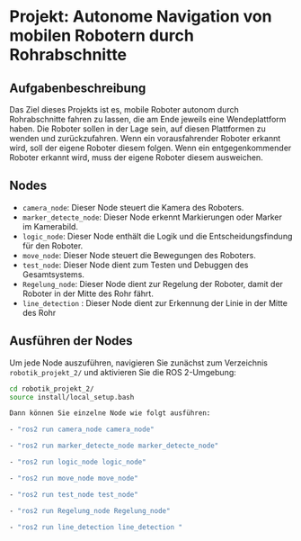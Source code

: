 # Projekt: Autonome Navigation von mobilen Robotern durch Rohrabschnitte

## Aufgabenbeschreibung

Das Ziel dieses Projekts ist es, mobile Roboter autonom durch Rohrabschnitte fahren zu lassen, die am Ende jeweils eine Wendeplattform haben.
Die Roboter sollen in der Lage sein, auf diesen Plattformen zu wenden und zurückzufahren. Wenn ein vorausfahrender Roboter erkannt wird, soll der eigene Roboter diesem folgen. 
Wenn ein entgegenkommender Roboter erkannt wird, muss der eigene Roboter diesem ausweichen.

## Nodes

- `camera_node`: Dieser Node steuert die Kamera des Roboters.
- `marker_detecte_node`: Dieser Node erkennt Markierungen oder Marker im Kamerabild.
- `logic_node`: Dieser Node enthält die Logik und die Entscheidungsfindung für den Roboter.
- `move_node`: Dieser Node steuert die Bewegungen des Roboters.
- `test_node`: Dieser Node dient zum Testen und Debuggen des Gesamtsystems.
- `Regelung_node`: Dieser Node dient zur Regelung der Roboter, damit der Roboter in der Mitte des Rohr fährt.
- `line_detection` : Dieser Node dient zur Erkennung der Linie in der Mitte des Rohr

## Ausführen der Nodes

Um jede Node auszuführen, navigieren Sie zunächst zum Verzeichnis `robotik_projekt_2/` und aktivieren Sie die ROS 2-Umgebung:

```bash
cd robotik_projekt_2/
source install/local_setup.bash

Dann können Sie einzelne Node wie folgt ausführen:

- "ros2 run camera_node camera_node"

- "ros2 run marker_detecte_node marker_detecte_node"

- "ros2 run logic_node logic_node"

- "ros2 run move_node move_node"

- "ros2 run test_node test_node"

- "ros2 run Regelung_node Regelung_node"

- "ros2 run line_detection line_detection "


